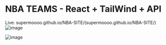 # NBA TEAMS - React + TailWind + API
Live: supermoooo.github.io/NBA-SITE/(supermoooo.github.io/NBA-SITE/)
![image](https://github.com/SuperMoooo/NBA-SITE/assets/134961694/346ab639-862b-4969-a4ee-eb3a5f268e09)

![image](https://github.com/SuperMoooo/NBA-SITE/assets/134961694/02039544-3cbe-4943-8621-ebf666f73254)
